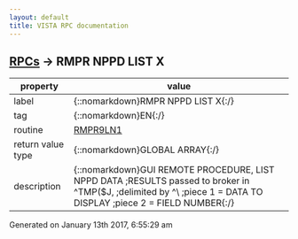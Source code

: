 ```yaml
---
layout: default
title: VISTA RPC documentation
---
```




## [RPCs](TableOfContent.md) &#8594; RMPR NPPD LIST X 

 property | value 
--- | --- 
 label | {::nomarkdown}RMPR NPPD LIST X{:/}
 tag | {::nomarkdown}EN{:/}
 routine | [RMPR9LN1](http://code.osehra.org/dox/Routine_RMPR9LN1_source.html)
 return value type | {::nomarkdown}GLOBAL ARRAY{:/}
 description | {::nomarkdown}GUI REMOTE PROCEDURE, LIST NPPD DATA         ;RESULTS passed to broker in ^TMP($J,        ;delimited by \^\        ;piece 1 = DATA TO DISPLAY        ;piece 2 = FIELD NUMBER{:/}




 Generated on January 13th 2017, 6:55:29 am